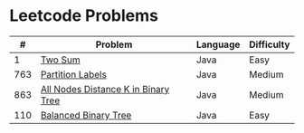 # Leetcode Problems

| #   | Problem                                                                                                   | Language | Difficulty |
| --- | --------------------------------------------------------------------------------------------------------- | -------- | ---------- |
| 1   | [Two Sum](https://leetcode.com/problems/two-sum/)                                                         | Java     | Easy       |
| 763 | [Partition Labels](https://leetcode.com/problems/partition-labels/)                                       | Java     | Medium     |
| 863 | [All Nodes Distance K in Binary Tree](https://leetcode.com/problems/all-nodes-distance-k-in-binary-tree/) | Java     | Medium     |
| 110 | [Balanced Binary Tree](https://leetcode.com/problems/balanced-binary-tree/)                               | Java     | Easy       |
